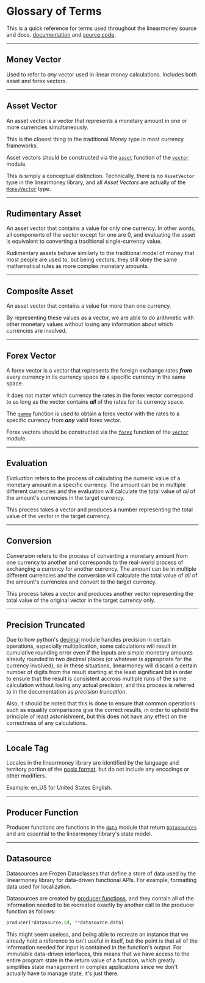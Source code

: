 # Glossary of Terms


This is a quick reference for terms used throughout the linearmoney source and docs.
[documentation](/) and 
[source code](https://github.com/GrammAcc/linearmoney/).

---

## Money Vector

Used to refer to *any* vector used in linear money calculations. Includes both asset
and forex vectors.

---

## Asset Vector

An asset vector is a vector that represents a monetary amount in one or more currencies
simultaneously.

This is the closest thing to the traditional *Money* type in most currency frameworks.

Asset vectors should be constructed via the
[`asset`](api_reference/linearmoney/vector.html#asset) function of the
[`vector`](api_reference/linearmoney/vector.html) module.

This is simply a conceptual distinction. Technically, there is no `AssetVector`
type in the linearmoney library, and all *Asset Vectors* are actually of the
[`MoneyVector`](api_reference/linearmoney/vector.html#MoneyVector) type.

---

## Rudimentary Asset

An asset vector that contains a value for only one currency. In other words, all
components of the vector except for one are 0, and evaluating the asset is equivalent
to converting a traditional single-currency value.

Rudimentary assets behave similarly to the traditional model of money that most
people are used to, but being vectors, they still obey the same mathematical rules as
more complex monetary amounts.

---

## Composite Asset

An asset vector that contains a value for more than one currency.

By representing these values as a vector, we are able to do arithmetic with other
monetary values without losing any information about which currencies are involved.

---

## Forex Vector

A forex vector is a vector that represents the foreign exchange rates ***from*** every
currency in its currency space ***to*** a specific currency in the same space.

It does not matter which currency the rates in the forex vector correspond to as long
as the vector contains ***all*** of the rates for its currency space.

The [`gamma`](api_reference/linearmoney/vector.html#gamma) function is used to obtain
a forex vector with the rates to a specific currency from ***any*** valid forex vector.

Forex vectors should be constructed via the
[`forex`](api_reference/linearmoney/vector.html#forex) function of the
[`vector`](api_reference/linearmoney/vector.html) module.

---

## Evaluation

*Evaluation* refers to the process of calculating the numeric value of a monetary
amount in a specific currency. The amount can be in multiple different currencies and
the evaluation will calculate the total value of *all* of the amount's currencies in
the target currency.

This process takes a vector and produces a number representing the total value of the
vector in the target currency.

---

## Conversion

*Conversion* refers to the process of converting a monetary amount from one currency
to another and corresponds to the real-world process of exchanging a currency for
another currency. The amount can be in multiple different currencies and the conversion
will calculate the total value of *all* of the amount's currencies and convert to the
target currency.

This process takes a vector and produces another vector representing the total value
of the original vector in the target currency only.

---

## Precision Truncated

Due to how python's [decimal](https://docs.python.org/3/library/decimal.html) 
module handles precision in certain operations, especially multiplication, 
some calculations will result in cumulative rounding error even if the inputs 
are simple monetary amounts already rounded to two decimal places (or whatever 
is appropriate for the currency involved), so in these situations, linearmoney
will discard a certain number of digits from the result starting at 
the least significant bit in order to ensure that the result is consistent 
accross multiple runs of the same calculation without losing any actual 
precision, and this process is referred to in the documentation as *precision 
truncation*.

Also, it should be noted that this is done to ensure that common 
operations such as equality comparisons give the correct results, in order to 
uphold the principle of least astonishment, but this does not have any effect 
on the correctness of any calculations.

---

## Locale Tag

Locales in the linearmoney library are identified by the language and territory portion
of the
[posix format](https://en.wikipedia.org/wiki/Locale_(computer_software)#POSIX_platforms),
but do not include any encodings or other modifiers.

Example: en_US for United States English.

---

## Producer Function

Producer functions are functions in the [`data`](api_reference/linearmoney/data.html)
module that return [`Datasources`](#datasource) and are essential to the
linearmoney library's state model.

---

## Datasource

Datasources are Frozen Dataclasses that define a store of data used by the
linearmoney library for data-driven functional APIs. For example, formatting
data used for localization.

Datasources are created by
[producer functions](#producer-function), and they contain
all of the information needed to be recreated exactly by another call to
the producer function as follows:

```python
producer(*datasource.id, **datasource.data)
```

This might seem useless, and being able to recreate an instance that we already
hold a reference to isn't useful in itself, but the point is that all of the
information needed for input is contained in the function's output. For immutable
data-driven interfaces, this means that we have access to the entire program
state in the return value of a function, which greatly simplifies state
management in complex applications since we don't actually have to manage
state, it's just there.


